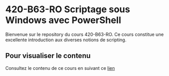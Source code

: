 # 420-B63-RO Scriptage sous Windows avec PowerShell

Bienvenue sur le repository du cours 420-B63-RO.
Ce cours constitue une excellente introduction aux diverses notions de scripting.

## Pour visualiser le contenu

Consultez le contenu de ce cours en suivant ce [lien](https://info.cegepmontpetit.ca/b63-scriptage-windows-powershell/)
